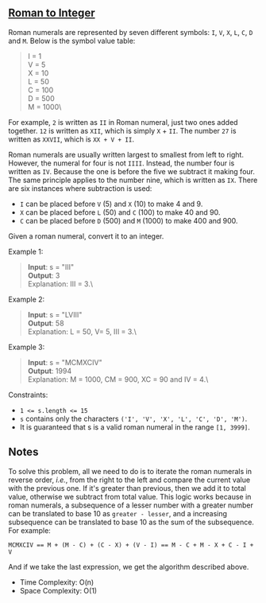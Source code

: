## [Roman to Integer](https://leetcode.com/problems/roman-to-integer/description/)

Roman numerals are represented by seven different symbols: `I`, `V`, `X`, `L`, `C`, `D` and `M`. Below is the symbol value table:

> I = 1\
> V = 5\
> X = 10\
> L = 50\
> C = 100\
> D = 500\
> M = 1000\

For example, `2` is written as `II` in Roman numeral, just two ones added together. `12` is written as `XII`, which is simply `X` + `II`. The number `27` is written as `XXVII`, which is `XX + V + II`.

Roman numerals are usually written largest to smallest from left to right. However, the numeral for four is not `IIII`. Instead, the number four is written as `IV`. Because the one is before the five we subtract it making four. The same principle applies to the number nine, which is written as `IX`. There are six instances where subtraction is used:

- `I` can be placed before `V` (5) and `X` (10) to make 4 and 9.
- `X` can be placed before `L` (50) and `C` (100) to make 40 and 90.
- `C` can be placed before `D` (500) and `M` (1000) to make 400 and 900.

Given a roman numeral, convert it to an integer.

Example 1:

> **Input**: s = "III"\
> **Output**: 3\
> Explanation: III = 3.\

Example 2:

> **Input**: s = "LVIII"\
> **Output**: 58\
> Explanation: L = 50, V= 5, III = 3.\

Example 3:

> **Input**: s = "MCMXCIV"\
> **Output**: 1994\
> Explanation: M = 1000, CM = 900, XC = 90 and IV = 4.\

Constraints:

- `1 <= s.length <= 15`
- `s` contains only the characters `('I', 'V', 'X', 'L', 'C', 'D', 'M')`.
- It is guaranteed that s is a valid roman numeral in the range `[1, 3999]`.

## Notes

To solve this problem, all we need to do is to iterate the roman numerals in reverse order, _i.e._, from the right to the left and compare the current value with the previous one. If it's greater than previous, then we add it to total value, otherwise we subtract from total value. This logic works because in roman numerals, a subsequence of a lesser number with a greater number can be translated to base 10 as `greater - lesser`, and a increasing subsequence can be translated to base 10 as the sum of the subsequence. For example:

`MCMXCIV == M + (M - C) + (C - X) + (V - I) == M - C + M - X + C - I + V`

And if we take the last expression, we get the algorithm described above.

- Time Complexity: O(n)
- Space Complexity: O(1)
